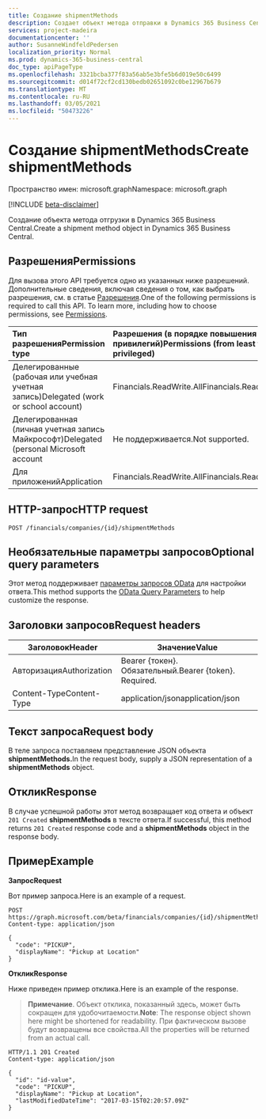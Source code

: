 ```yaml
---
title: Создание shipmentMethods
description: Создает объект метода отправки в Dynamics 365 Business Central.
services: project-madeira
documentationcenter: ''
author: SusanneWindfeldPedersen
localization_priority: Normal
ms.prod: dynamics-365-business-central
doc_type: apiPageType
ms.openlocfilehash: 3321bcba377f83a56ab5e3bfe5b6d019e50c6499
ms.sourcegitcommit: d014f72cf2cd130bedb02651092c0be12967b679
ms.translationtype: MT
ms.contentlocale: ru-RU
ms.lasthandoff: 03/05/2021
ms.locfileid: "50473226"
---
```

# <a name="create-shipmentmethods"></a><span data-ttu-id="2f184-103">Создание shipmentMethods</span><span class="sxs-lookup"><span data-stu-id="2f184-103">Create shipmentMethods</span></span>

<span data-ttu-id="2f184-104">Пространство имен: microsoft.graph</span><span class="sxs-lookup"><span data-stu-id="2f184-104">Namespace: microsoft.graph</span></span>

[!INCLUDE [beta-disclaimer](../../includes/beta-disclaimer.md)]

<span data-ttu-id="2f184-105">Создание объекта метода отгрузки в Dynamics 365 Business Central.</span><span class="sxs-lookup"><span data-stu-id="2f184-105">Create a shipment method object in Dynamics 365 Business Central.</span></span>

## <a name="permissions"></a><span data-ttu-id="2f184-106">Разрешения</span><span class="sxs-lookup"><span data-stu-id="2f184-106">Permissions</span></span>
<span data-ttu-id="2f184-p101">Для вызова этого API требуется одно из указанных ниже разрешений. Дополнительные сведения, включая сведения о том, как выбрать разрешения, см. в статье [Разрешения](/graph/permissions-reference).</span><span class="sxs-lookup"><span data-stu-id="2f184-p101">One of the following permissions is required to call this API. To learn more, including how to choose permissions, see [Permissions](/graph/permissions-reference).</span></span>

|<span data-ttu-id="2f184-109">Тип разрешения</span><span class="sxs-lookup"><span data-stu-id="2f184-109">Permission type</span></span> |<span data-ttu-id="2f184-110">Разрешения (в порядке повышения привилегий)</span><span class="sxs-lookup"><span data-stu-id="2f184-110">Permissions (from least to most privileged)</span></span>|
|:---------------|:------------------------------------------|
|<span data-ttu-id="2f184-111">Делегированные (рабочая или учебная учетная запись)</span><span class="sxs-lookup"><span data-stu-id="2f184-111">Delegated (work or school account)</span></span>|<span data-ttu-id="2f184-112">Financials.ReadWrite.All</span><span class="sxs-lookup"><span data-stu-id="2f184-112">Financials.ReadWrite.All</span></span> |
|<span data-ttu-id="2f184-113">Делегированная (личная учетная запись Майкрософт)</span><span class="sxs-lookup"><span data-stu-id="2f184-113">Delegated (personal Microsoft account</span></span>|<span data-ttu-id="2f184-114">Не поддерживается.</span><span class="sxs-lookup"><span data-stu-id="2f184-114">Not supported.</span></span>|
|<span data-ttu-id="2f184-115">Для приложений</span><span class="sxs-lookup"><span data-stu-id="2f184-115">Application</span></span>|<span data-ttu-id="2f184-116">Financials.ReadWrite.All</span><span class="sxs-lookup"><span data-stu-id="2f184-116">Financials.ReadWrite.All</span></span>|

## <a name="http-request"></a><span data-ttu-id="2f184-117">HTTP-запрос</span><span class="sxs-lookup"><span data-stu-id="2f184-117">HTTP request</span></span>
```http
POST /financials/companies/{id}/shipmentMethods
```

## <a name="optional-query-parameters"></a><span data-ttu-id="2f184-118">Необязательные параметры запросов</span><span class="sxs-lookup"><span data-stu-id="2f184-118">Optional query parameters</span></span>
<span data-ttu-id="2f184-119">Этот метод поддерживает [параметры запросов OData](/graph/query-parameters) для настройки ответа.</span><span class="sxs-lookup"><span data-stu-id="2f184-119">This method supports the [OData Query Parameters](/graph/query-parameters) to help customize the response.</span></span>

## <a name="request-headers"></a><span data-ttu-id="2f184-120">Заголовки запросов</span><span class="sxs-lookup"><span data-stu-id="2f184-120">Request headers</span></span>

|<span data-ttu-id="2f184-121">Заголовок</span><span class="sxs-lookup"><span data-stu-id="2f184-121">Header</span></span>         |<span data-ttu-id="2f184-122">Значение</span><span class="sxs-lookup"><span data-stu-id="2f184-122">Value</span></span>                     |
|---------------|--------------------------|
|<span data-ttu-id="2f184-123">Авторизация</span><span class="sxs-lookup"><span data-stu-id="2f184-123">Authorization</span></span>  |<span data-ttu-id="2f184-p102">Bearer {токен}. Обязательный.</span><span class="sxs-lookup"><span data-stu-id="2f184-p102">Bearer {token}. Required.</span></span> |
|<span data-ttu-id="2f184-126">Content-Type</span><span class="sxs-lookup"><span data-stu-id="2f184-126">Content-Type</span></span>   |<span data-ttu-id="2f184-127">application/json</span><span class="sxs-lookup"><span data-stu-id="2f184-127">application/json</span></span>          |

## <a name="request-body"></a><span data-ttu-id="2f184-128">Текст запроса</span><span class="sxs-lookup"><span data-stu-id="2f184-128">Request body</span></span>
<span data-ttu-id="2f184-129">В теле запроса поставляем представление JSON объекта **shipmentMethods.**</span><span class="sxs-lookup"><span data-stu-id="2f184-129">In the request body, supply a JSON representation of a **shipmentMethods** object.</span></span>

## <a name="response"></a><span data-ttu-id="2f184-130">Отклик</span><span class="sxs-lookup"><span data-stu-id="2f184-130">Response</span></span>
<span data-ttu-id="2f184-131">В случае успешной работы этот метод возвращает код ответа и объект ```201 Created``` **shipmentMethods** в тексте ответа.</span><span class="sxs-lookup"><span data-stu-id="2f184-131">If successful, this method returns ```201 Created``` response code and a **shipmentMethods** object in the response body.</span></span>

## <a name="example"></a><span data-ttu-id="2f184-132">Пример</span><span class="sxs-lookup"><span data-stu-id="2f184-132">Example</span></span>

<span data-ttu-id="2f184-133">**Запрос**</span><span class="sxs-lookup"><span data-stu-id="2f184-133">**Request**</span></span>

<span data-ttu-id="2f184-134">Вот пример запроса.</span><span class="sxs-lookup"><span data-stu-id="2f184-134">Here is an example of a request.</span></span>

```http
POST https://graph.microsoft.com/beta/financials/companies/{id}/shipmentMethods
Content-type: application/json

{
  "code": "PICKUP",
  "displayName": "Pickup at Location"  
}
```

<span data-ttu-id="2f184-135">**Отклик**</span><span class="sxs-lookup"><span data-stu-id="2f184-135">**Response**</span></span>

<span data-ttu-id="2f184-136">Ниже приведен пример отклика.</span><span class="sxs-lookup"><span data-stu-id="2f184-136">Here is an example of the response.</span></span> 

> <span data-ttu-id="2f184-137">**Примечание**. Объект отклика, показанный здесь, может быть сокращен для удобочитаемости.</span><span class="sxs-lookup"><span data-stu-id="2f184-137">**Note**: The response object shown here might be shortened for readability.</span></span> <span data-ttu-id="2f184-138">При фактическом вызове будут возвращены все свойства.</span><span class="sxs-lookup"><span data-stu-id="2f184-138">All the properties will be returned from an actual call.</span></span>

```http
HTTP/1.1 201 Created
Content-type: application/json

{
  "id": "id-value",
  "code": "PICKUP",
  "displayName": "Pickup at Location",
  "lastModifiedDateTime": "2017-03-15T02:20:57.09Z"
}

```


